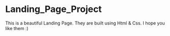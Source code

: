 # Landing_Page_Project
This is a beautiful Landing Page.
They are built using Html & Css.
I hope you like them :)
